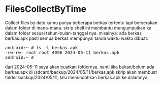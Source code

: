# FilesCollectByTime
Collect files by date
kamu punya beberapa berkas tertentu tapi berserakan dalam folder di mana-mana.
skrip shell ini membantu mengumpulkan ke dalam folder sesuai tahun-bulan-tanggal nya.
misalnya: ada berkas berkas.apk
pasti semua berkas mempunyai tanda waktu waktu dibuat.
<pre>android:~ # ls -l berkas.apk
-rw-rw- root root 4096 2024-05-11 berkas.apk
android:~ #</pre>
dari 2024-05-11 saya akan buatkan foldernya.
nanti jika bukan/belum ada berkas.apk di
/sdcard/backup/2024/05/11/berkas.apk
skrip akan membuat folder backup/2024/05/11, lalu memindahkan berkas.apk ke dalamnya.


